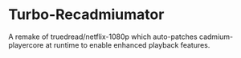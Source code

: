 # Turbo-Recadmiumator
A remake of truedread/netflix-1080p which auto-patches cadmium-playercore at runtime to enable enhanced playback features.
